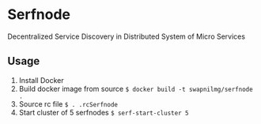 # Serfnode
Decentralized Service Discovery in Distributed System of Micro Services

## Usage
1. Install Docker
2. Build docker image from source ```$ docker build -t swapnilmg/serfnode .```
3. Source rc file ```$ . .rcSerfnode```
4. Start cluster of 5 serfnodes ```$ serf-start-cluster 5```
